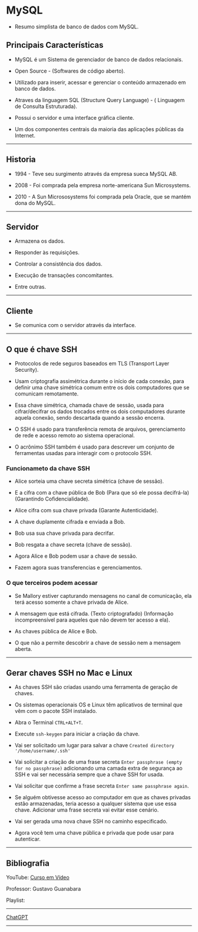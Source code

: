 # MySQL
* Resumo simplista de banco de dados com MySQL.

## Principais Características
* MySQL é um Sistema de gerenciador de banco de dados relacionais. 
    
* Open Source - (Softwares de código aberto).
      
* Utilizado para inserir, acessar e gerenciar o conteúdo armazenado em banco de dados.
      
* Atraves da linguagem SQL (Structure Query Language) - ( Linguagem de Consulta Estruturada).
      
* Possui o servidor e uma interface gráfica cliente.
      
* Um dos componentes centrais da maioria das aplicações públicas da Internet.
    
---
## Historia 
* 1994 - Teve seu surgimento através da empresa sueca MySQL AB.
     
* 2008 - Foi comprada pela empresa norte-americana Sun Microsystems.
     
* 2010 - A Sun Micrososystems foi comprada pela Oracle, que se mantém dona do MySQL.
      
---
## Servidor
* Armazena os dados.
     
* Responder às requisições.
     
* Controlar a consistência dos dados.
     
* Execução de transações concomitantes.
     
* Entre outras.
      
---
## Cliente
* Se comunica com o servidor através da interface.
     
---
## O que é chave SSH
* Protocolos de rede seguros baseados em TLS (Transport Layer Security).
     
* Usam criptografia assimétrica durante o início de cada conexão, para
definir uma chave simétrica comum entre os dois computadores que se comunicam remotamente.
    
* Essa chave simétrica, chamada chave de sessão, usada para cifrar/decifrar os dados trocados entre os dois computadores durante aquela conexão, sendo descartada quando a sessão encerra.
    
* O SSH é usado para transferência remota de arquivos, gerenciamento de rede e acesso remoto ao sistema operacional.
    
*  O acrônimo SSH também é usado para descrever um conjunto de ferramentas usadas para interagir com o protocolo SSH.
      
### Funcionameto da chave SSH
* Alice sorteia uma chave secreta simétrica (chave de sessão).
    
* E a cifra com a chave pública de Bob (Para que só ele possa decifrá-la) (Garantindo Cofidencialidade).
    
* Alice cifra com sua chave privada (Garante Autenticidade).
    
* A chave duplamente cifrada e enviada a Bob.
    
* Bob usa sua chave privada para decrifar.
    
* Bob resgata a chave secreta (chave de sessão).
    
* Agora Alice e Bob podem usar a chave de sessão.
    
* Fazem agora suas transferencias e gerenciamentos.

### O que terceiros  podem acessar
* Se Mallory estiver capturando mensagens no canal de comunicação, ela terá acesso somente a chave privada de Alice.
    
* A mensagem que está cifrada. (Texto criptografado) (Informação incompreensível para aqueles que não devem ter acesso a ela).
    
* As chaves pública de Alice e Bob.
    
* O que não a permite descobrir a chave de sessão nem a mensagem aberta.

---
## Gerar chaves SSH no Mac e Linux 
* As chaves SSH são criadas usando uma ferramenta de geração de chaves.
    
* Os sistemas operacionais OS e Linux têm aplicativos de terminal que vêm com o pacote SSH instalado.
    
* Abra o Terminal `CTRL+ALT+T`.
    
* Execute `ssh-keygen` para iniciar a criação da chave.
  
* Vai ser solicitado um lugar para salvar a chave `Created directory '/home/username/.ssh'`
    
* Vai solicitar a criação de uma frase secreta `Enter passphrase (empty for no passphrase)` adicionando uma camada extra de segurança ao SSH e vai ser necessária sempre que a chave SSH for usada.
    
* Vai solicitar que confirme a frase secreta `Enter same passphrase again`.
    
* Se alguém obtivesse acesso ao computador em que as chaves privadas estão armazenadas, teria  acesso a qualquer sistema que use essa chave. Adicionar uma frase secreta vai evitar esse cenário.
    
* Vai ser gerada uma nova chave SSH no caminho especificado.
    
* Agora você tem uma chave pública e privada que pode usar para autenticar.

---
## Bibliografia

YouTube: [Curso em Vídeo](https://www.youtube.com/@CursoemVideo)

Professor: Gustavo Guanabara

Playlist:

---
[ChatGPT](https://chat.openai.com/auth/login?next=/chat)

---